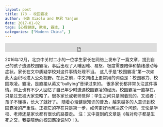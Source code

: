```yaml
---
layout: post
title: 173 - 校园霸凌
author: 小璐 Xiaolu and 艳君 Yanjun
date: 2017-01-02
tags: [心理健康, 欺凌, 霸凌, ]
categories: ["Modern China", ]
---
```


<iframe src="https://archive.org/embed/slowchinese_201909/Slow_Chinese_173.mp3" width="500" height="30" frameborder="0" webkitallowfullscreen="true" mozallowfullscreen="true" allowfullscreen></iframe>

2016年12月，北京中关村二小的一位学生家长在网络上发布了一篇文章，提到自己的孩子遭遇校园霸凌，事后出现了入睡困难、易怒、极度需要陪伴和情绪激动等症状。家长在文中质疑学校对这件事情处理不当。
这几乎是“校园霸凌”第一次如此大面积地进入公众视野。在此之前，中文网络上更常用的词语是：校园暴力、校园欺凌。霸凌，是直接从英文“bullying”音译过来的。
很多家长都非常关注这件事情。网上也有不少人回忆了自己年少时遭遇校园霸凌的经历。校园霸凌一直存在，只是过去被大家忽略了。很多家长或老师觉得：学生之间只是闹着玩的。又或者：孩子不懂事，长大了就好了。
随着心理健康知识的普及，越来越多的人意识到校园霸凌的严重性。正视它的存在只是第一步，如何更好地解决这个问题，无论是学校、老师还是家长都有很长的路要走。
注：文中提到的文章是《每对母子都是生死之交，我要陪他向校园霸凌说NO！》。
